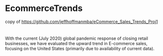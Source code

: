 # EcommerceTrends
copy of https://github.com/jeffhoffmanmba/eCommerce_Sales_Trends_Proj1 
#
With the current (July 2020) global pandemic response of closing retail businesses, we have evaluated the upward trend in E-commerce sales, focusing on the United States (primarily due to availability of current data).